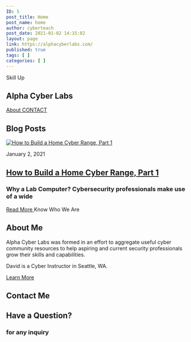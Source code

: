 ```yaml
---
ID: 5
post_title: Home
post_name: home
author: cyberteach
post_date: 2021-01-02 14:15:02
layout: page
link: https://alphacyberlabs.com/
published: true
tags: [ ]
categories: [ ]
---
```

Skill Up

## Alpha Cyber Labs

[ About ][1] [ CONTACT ][2]

## Blog Posts

[ ![How to Build a Home Cyber Range, Part 1][3] ][4]<!-- .elementskit-entry-thumb END -->

<!-- .elementskit-entry-header END --> January 2, 2021

## [ How to Build a Home Cyber Range, Part 1 ][4]

### Why a Lab Computer? Cybersecurity professionals make use of a wide

[ Read More ][4] <!-- .elementskit-post-body END --> Know Who We Are

## About Me

Alpha Cyber Labs was formed in an effort to aggregate useful cyber community resources to help aspiring and current security professionals grow their skills and capabilities.

David is a Cyber Instructor in Seattle, WA.

[ Learn More ][1]

## Contact Me

## Have a Question?

### for any inquiry

<p role="status" aria-live="polite" aria-atomic="true">
</p>

 [1]: https://alphacyberlabs.com/about/
 [2]: https://alphacyberlabs.com/contact/
 [3]: https://alphacyberlabs.com/wp-content/uploads/2021/01/pasted-image-0.png
 [4]: https://alphacyberlabs.com/how-to-build-a-home-cyber-range-part-1/
